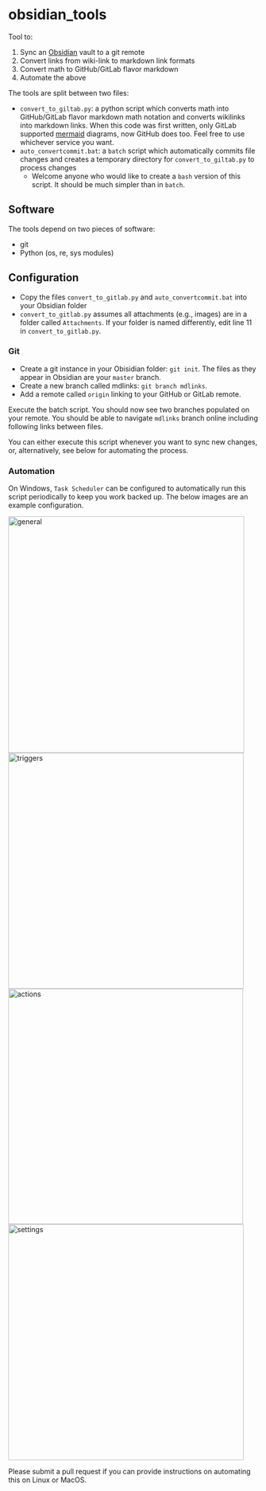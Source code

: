 # obsidian_tools
Tool to:
1. Sync an [Obsidian](https://obsidian.md/) vault to a git remote
2. Convert links from wiki-link to markdown link formats
3. Convert math to GitHub/GitLab flavor markdown
4. Automate the above

The tools are split between two files:
- `convert_to_giltab.py`: a python script which converts math into GitHub/GitLab flavor markdown math notation and converts wikilinks into markdown links. When this code was first written, only GitLab supported [mermaid](https://mermaid.js.org/) diagrams, now GitHub does too. Feel free to use whichever service you want. 
- `auto_convertcommit.bat`: a `batch` script which automatically commits file changes and creates a temporary directory for `convert_to_giltab.py` to process changes
  - Welcome anyone who would like to create a `bash` version of this script. It should be much simpler than in `batch`.

## Software
The tools depend on two pieces of software:
- git
- Python (os, re, sys modules)

## Configuration
- Copy the files `convert_to_gitlab.py` and `auto_convertcommit.bat` into your Obsidian folder
- `convert_to_gitlab.py` assumes all attachments (e.g., images) are in a folder called `Attachments`. If your folder is named differently, edit line 11 in `convert_to_gitlab.py`.

### Git
- Create a git instance in your Obisidian folder: `git init`. The files as they appear in Obsidian are your `master` branch.
- Create a new branch called mdlinks: `git branch mdlinks`.
- Add a remote called `origin` linking to your GitHub or GitLab remote. 

Execute the batch script. You should now see two branches populated on your remote. You should be able to navigate `mdlinks` branch online including following links between files. 

You can either execute this script whenever you want to sync new changes, or, alternatively, see below for automating the process. 

### Automation
On Windows, `Task Scheduler` can be configured to automatically run this script periodically to keep you work backed up. The below images are an example configuration.  

<img width="475" alt="general" src="https://github.com/nwillems94/obsidian_tools/assets/42821240/bc255e85-0e82-4479-aeeb-b9c110981870">
<img width="474" alt="triggers" src="https://github.com/nwillems94/obsidian_tools/assets/42821240/0b54510d-fe48-44b3-a905-b5906f306765">
<img width="473" alt="actions" src="https://github.com/nwillems94/obsidian_tools/assets/42821240/75982e06-b7a7-4b3a-a5a7-1a013afd2f92">
<img width="474" alt="settings" src="https://github.com/nwillems94/obsidian_tools/assets/42821240/1f02e774-94b0-4ce0-9154-025b6bbc31f6">

Please submit a pull request if you can provide instructions on automating this on Linux or MacOS. 
